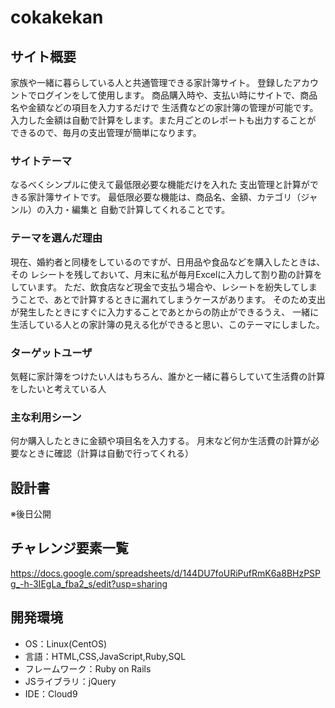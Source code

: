 # cokakekan

## サイト概要
家族や一緒に暮らしている人と共通管理できる家計簿サイト。
登録したアカウントでログインをして使用します。
商品購入時や、支払い時にサイトで、商品名や金額などの項目を入力するだけで
生活費などの家計簿の管理が可能です。
入力した金額は自動で計算をします。また月ごとのレポートも出力することが
できるので、毎月の支出管理が簡単になります。

### サイトテーマ
なるべくシンプルに使えて最低限必要な機能だけを入れた
支出管理と計算ができる家計簿サイトです。
最低限必要な機能は、商品名、金額、カテゴリ（ジャンル）の入力・編集と
自動で計算してくれることです。


### テーマを選んだ理由
現在、婚約者と同棲をしているのですが、日用品や食品などを購入したときは、その
レシートを残しておいて、月末に私が毎月Excelに入力して割り勘の計算をしています。
ただ、飲食店など現金で支払う場合や、レシートを紛失してしまうことで、あとで計算するときに漏れてしまうケースがあります。
そのため支出が発生したときにすぐに入力することであとからの防止ができるうえ、
一緒に生活している人との家計簿の見える化ができると思い、このテーマにしました。

### ターゲットユーザ
気軽に家計簿をつけたい人はもちろん、誰かと一緒に暮らしていて生活費の計算をしたいと考えている人

### 主な利用シーン
何か購入したときに金額や項目名を入力する。
月末など何か生活費の計算が必要なときに確認（計算は自動で行ってくれる）

## 設計書
※後日公開

## チャレンジ要素一覧
<https://docs.google.com/spreadsheets/d/144DU7foURiPufRmK6a8BHzPSPg_-h-3IEgLa_fba2_s/edit?usp=sharing>

## 開発環境
- OS：Linux(CentOS)
- 言語：HTML,CSS,JavaScript,Ruby,SQL
- フレームワーク：Ruby on Rails
- JSライブラリ：jQuery
- IDE：Cloud9
